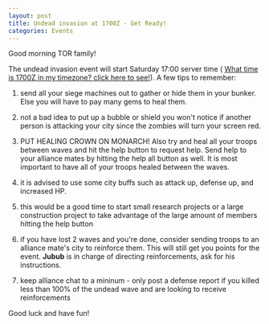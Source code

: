 ```yaml
---
layout: post
title: Undead invasion at 1700Z - Get Ready!
categories: Events
---
```


Good morning TOR family!

The undead invasion event will start Saturday 17:00 server time (
[What time is 1700Z in my timezone? click here to see!](http://time.unitarium.com/utc/1700)).
A few tips to remember:

1. send all your siege machines out to gather or hide them in your bunker. Else you will have
to pay many gems to heal them.

2. not a bad idea to put up a bubble or shield you won't notice if another person is attacking
your city since the zombies will turn your screen red.

3. PUT HEALING CROWN ON MONARCH! Also try and heal all your troops between waves and hit the
help button to request help. Send help to your alliance mates by hitting the help all button
as well. It is most important to have all of your troops healed between the waves.

4. it is advised to use some city buffs such as attack up, defense up, and increased HP.

5. this would be a good time to start small research projects or a large construction project
to take advantage of the large amount of members hitting the help button

6. if you have lost 2 waves and you're done, consider sending troops to an alliance mate's
city to reinforce them. This will still get you points for the event. **Jubub** is in charge
of directing reinforcements, ask for his instructions.

7. keep alliance chat to a mininum - only post a defense report if you killed less than 100%
of the undead wave and are looking to receive reinforcements

Good luck and have fun!

